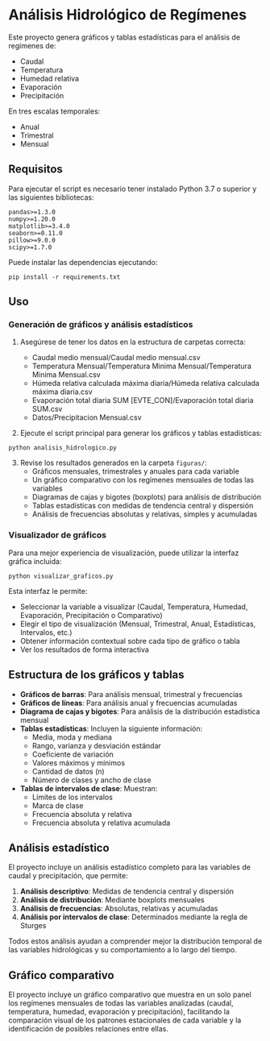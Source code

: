 # Análisis Hidrológico de Regímenes

Este proyecto genera gráficos y tablas estadísticas para el análisis de regímenes de:
- Caudal
- Temperatura
- Humedad relativa
- Evaporación
- Precipitación

En tres escalas temporales:
- Anual
- Trimestral
- Mensual

## Requisitos

Para ejecutar el script es necesario tener instalado Python 3.7 o superior y las siguientes bibliotecas:

```
pandas>=1.3.0
numpy>=1.20.0
matplotlib>=3.4.0
seaborn>=0.11.0
pillow>=9.0.0
scipy>=1.7.0
```

Puede instalar las dependencias ejecutando:

```
pip install -r requirements.txt
```

## Uso

### Generación de gráficos y análisis estadísticos

1. Asegúrese de tener los datos en la estructura de carpetas correcta:
   - Caudal medio mensual/Caudal medio mensual.csv
   - Temperatura Mensual/Temperatura Minima Mensual/Temperatura Minima Mensual.csv
   - Húmeda relativa calculada máxima diaria/Húmeda relativa calculada máxima diaria.csv
   - Evaporación total diaria SUM [EVTE_CON]/Evaporación total diaria SUM.csv
   - Datos/Precipitacion Mensual.csv

2. Ejecute el script principal para generar los gráficos y tablas estadísticas:

```
python analisis_hidrologico.py
```

3. Revise los resultados generados en la carpeta `figuras/`:
   - Gráficos mensuales, trimestrales y anuales para cada variable
   - Un gráfico comparativo con los regímenes mensuales de todas las variables
   - Diagramas de cajas y bigotes (boxplots) para análisis de distribución
   - Tablas estadísticas con medidas de tendencia central y dispersión
   - Análisis de frecuencias absolutas y relativas, simples y acumuladas

### Visualizador de gráficos

Para una mejor experiencia de visualización, puede utilizar la interfaz gráfica incluida:

```
python visualizar_graficos.py
```

Esta interfaz le permite:
- Seleccionar la variable a visualizar (Caudal, Temperatura, Humedad, Evaporación, Precipitación o Comparativo)
- Elegir el tipo de visualización (Mensual, Trimestral, Anual, Estadísticas, Intervalos, etc.)
- Obtener información contextual sobre cada tipo de gráfico o tabla
- Ver los resultados de forma interactiva

## Estructura de los gráficos y tablas

- **Gráficos de barras**: Para análisis mensual, trimestral y frecuencias
- **Gráficos de líneas**: Para análisis anual y frecuencias acumuladas
- **Diagrama de cajas y bigotes**: Para análisis de la distribución estadística mensual
- **Tablas estadísticas**: Incluyen la siguiente información:
  - Media, moda y mediana
  - Rango, varianza y desviación estándar
  - Coeficiente de variación
  - Valores máximos y mínimos
  - Cantidad de datos (n)
  - Número de clases y ancho de clase
- **Tablas de intervalos de clase**: Muestran:
  - Límites de los intervalos
  - Marca de clase
  - Frecuencia absoluta y relativa
  - Frecuencia absoluta y relativa acumulada

## Análisis estadístico

El proyecto incluye un análisis estadístico completo para las variables de caudal y precipitación, que permite:

1. **Análisis descriptivo**: Medidas de tendencia central y dispersión
2. **Análisis de distribución**: Mediante boxplots mensuales 
3. **Análisis de frecuencias**: Absolutas, relativas y acumuladas
4. **Análisis por intervalos de clase**: Determinados mediante la regla de Sturges

Todos estos análisis ayudan a comprender mejor la distribución temporal de las variables hidrológicas y su comportamiento a lo largo del tiempo. 

## Gráfico comparativo

El proyecto incluye un gráfico comparativo que muestra en un solo panel los regímenes mensuales de todas las variables analizadas (caudal, temperatura, humedad, evaporación y precipitación), facilitando la comparación visual de los patrones estacionales de cada variable y la identificación de posibles relaciones entre ellas. 